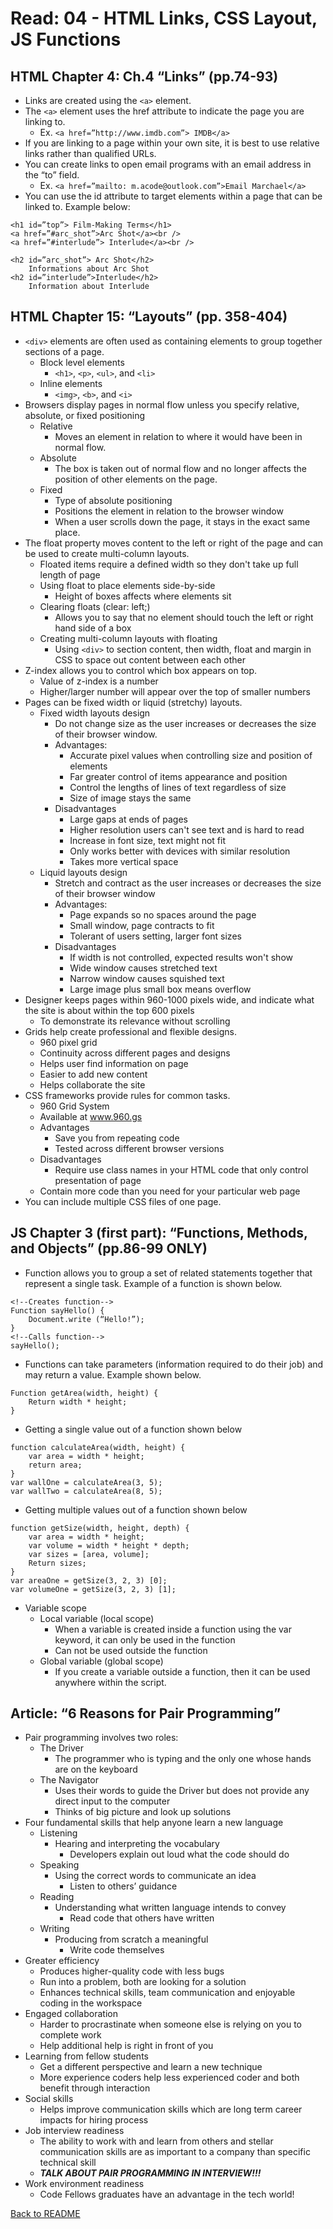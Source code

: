 # Read: 04 - HTML Links, CSS Layout, JS Functions

## HTML Chapter 4: Ch.4 “Links” (pp.74-93)

- Links are created using the ```<a>``` element.
- The ```<a>``` element uses the href attribute to indicate the page you are linking to.
  - Ex. ```<a href=”http://www.imdb.com”> IMDB</a>```
- If you are linking to a page within your own site, it is best to use relative links rather than qualified URLs.
- You can create links to open email programs with an email address in the “to” field.
  - Ex. ```<a href=”mailto: m.acode@outlook.com”>Email Marchael</a>```
- You can use the id attribute to target elements within a page that can be linked to. Example below:

```
<h1 id=”top”> Film-Making Terms</h1>
<a href=”#arc_shot”>Arc Shot</a><br />
<a href=”#interlude”> Interlude</a><br />

<h2 id=”arc_shot”> Arc Shot</h2>
	Informations about Arc Shot
<h2 id=”interlude”>Interlude</h2>
	Information about Interlude
```

## HTML Chapter 15: “Layouts” (pp. 358-404)

- ```<div>``` elements are often used as containing elements to group together sections of a page.
  - Block level elements
    - ```<h1>```, ```<p>```, ```<ul>```, and ```<li>```
  - Inline elements
    - ```<img>```, ```<b>```, and ```<i>```
- Browsers display pages in normal flow unless you specify relative, absolute, or fixed positioning 
  - Relative
    - Moves an element in relation to where it would have been in normal flow.
  - Absolute
    - The box is taken out of normal flow and no longer affects the position of other elements on the page.
  - Fixed
    - Type of absolute positioning 
    - Positions the element in relation to the browser window
    - When a user scrolls down the page, it stays in the exact same place.
- The float property moves content to the left or right of the page and can be used to create multi-column layouts. 
  - Floated items require a defined width so they don't take up full length of page
  - Using float to place elements side-by-side
    - Height of boxes affects where elements sit
  - Clearing floats (clear: left;)
    - Allows you to say that no element should touch the left or right hand side of a box
  - Creating multi-column layouts with floating
    - Using ```<div>``` to section content, then width, float and margin in CSS to space out content between each other
- Z-index allows you to control which box appears on top.
  - Value of z-index is a number 
  - Higher/larger number will appear over the top of smaller numbers
- Pages can be fixed width or liquid (stretchy) layouts. 
  - Fixed width layouts design
    - Do not change size as the user increases or decreases the size of their browser window.
    - Advantages:
      - Accurate pixel values when controlling size and position of elements
      - Far greater control of items appearance and position
      - Control the lengths of lines of text regardless of size
      - Size of image stays the same	
    - Disadvantages
      - Large gaps at ends of pages
      - Higher resolution users can't see text and is hard to read
      - Increase in font size, text might not fit
      - Only works better with devices with similar resolution
      - Takes more vertical space
  - Liquid layouts design
    - Stretch and contract as the user increases or decreases the size of their browser window
    - Advantages:
      - Page expands so no spaces around the page
      - Small window, page contracts to fit
      - Tolerant of users setting, larger font sizes
    - Disadvantages
      - If width is not controlled, expected results won't show
      - Wide window causes stretched text
      - Narrow window causes squished text
      - Large image plus small box means overflow
- Designer keeps pages within 960-1000 pixels wide, and indicate what the site is about within the top 600 pixels
  - To demonstrate its relevance without scrolling
- Grids help create professional and flexible designs.
  - 960 pixel grid
  - Continuity across different pages and designs
  - Helps user find information on page
  - Easier to add new content
  - Helps collaborate the site 
- CSS frameworks provide rules for common tasks. 
  - 960 Grid System
  - Available at www.960.gs
  - Advantages
    - Save you from repeating code
    - Tested across different browser versions
  - Disadvantages
    - Require use class names in your HTML code that only control presentation of page
  - Contain more code than you need for your particular web page
- You can include multiple CSS files of one page. 

## JS Chapter 3 (first part): “Functions, Methods, and Objects” (pp.86-99 ONLY)

- Function allows you to group a set of related statements together that represent a single task. Example of a function is shown below. 

```
<!--Creates function-->
Function sayHello() {
	Document.write (“Hello!”);
}
<!--Calls function-->
sayHello();
```

- Functions can take parameters (information required to do their job) and may return a value. Example shown below.

```
Function getArea(width, height) {
	Return width * height;
}
```

- Getting a single value out of a function shown below

```
function calculateArea(width, height) {
	var area = width * height;
	return area;
}
var wallOne = calculateArea(3, 5);
var wallTwo = calculateArea(8, 5);
```

- Getting multiple values out of a function shown below

```
function getSize(width, height, depth) {
	var area = width * height;
	var volume = width * height * depth;
	var sizes = [area, volume];
	Return sizes;
}
var areaOne = getSize(3, 2, 3) [0];
var volumeOne = getSize(3, 2, 3) [1];
```

- Variable scope
  - Local variable (local scope)
    - When a variable is created inside a function using the var keyword, it can only be used in the function
    - Can not be used outside the function
  - Global variable (global scope)
    - If you create a variable outside a function, then it can be used anywhere within the script.

## Article: “6 Reasons for Pair Programming”

- Pair programming involves two roles:
  * The Driver
    - The programmer who is typing and the only one whose hands are on the keyboard
  * The Navigator
    - Uses their words to guide the Driver but does not provide any direct input to the computer
    - Thinks of big picture and look up solutions
- Four fundamental skills that help anyone learn a new language
  * Listening 
    - Hearing and interpreting the vocabulary
      - Developers explain out loud what the code should do
  * Speaking
    - Using the correct words to communicate an idea
      - Listen to others’ guidance
  * Reading
    - Understanding what written language intends to convey
      - Read code that others have written
  * Writing
    - Producing from scratch a meaningful
      - Write code themselves
- Greater efficiency
  - Produces higher-quality code with less bugs
  - Run into a problem, both are looking for a solution
  - Enhances technical skills, team communication and enjoyable coding in the workspace
- Engaged collaboration
  - Harder to procrastinate when someone else is relying on you to complete work
  - Help additional help is right in front of you
- Learning from fellow students
  - Get a different perspective and learn a new technique
  - More experience coders help less experienced coder and both benefit through interaction
- Social skills
  - Helps improve communication skills which are long term career impacts for hiring process
- Job interview readiness
  - The ability to work with and learn from others and stellar communication skills are as important to a company than specific technical skill
  - ***TALK ABOUT PAIR PROGRAMMING IN INTERVIEW!!!***
- Work environment readiness
  - Code Fellows graduates have an advantage in the tech world!

[Back to README](README.md)